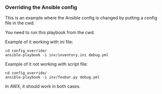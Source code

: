 ### Overriding the Ansible config

This is an example where the Ansible config is changed by putting a
config file in the cwd.

You need to run this playbook from the cwd.

Example of it working with ini file:

```
cd config_override/
ansible-playbook -i inv/inventory.ini debug.yml
```

Example of it not working with script file:

```
cd config_override/
ansible-playbook -i inv/foobar.py debug.yml
```

In AWX, it should work in both cases.
